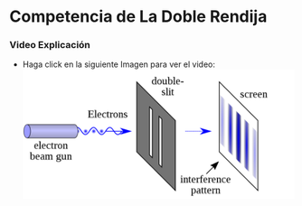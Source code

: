 # Competencia de La Doble Rendija
### Video Explicación
- Haga click en la siguiente Imagen para ver el video:
[![Doble Rendija](https://github.com/CarlosOrduz777/Proyecto_complejos/blob/master/Competencia%20Doble%20Rendija/Doble%20Rendija/1200px-Double-slit.svg.png)](http://www.youtube.com/watch?v=N6ee4P5oBTk "Doble Rendija")

